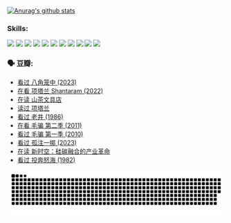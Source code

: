 
[![Anurag's github stats](https://github-readme-stats.vercel.app/api?username=w940853815)](https://github.com/anuraghazra/github-readme-stats)

### Skills:

<code><img height="32" src="https://cdn.jsdelivr.net/npm/simple-icons@v5/icons/python.svg"></code>
<code><img height="32" src="https://cdn.jsdelivr.net/npm/simple-icons@v5/icons/javascript.svg"></code>
<code><img height="32" src="https://cdn.jsdelivr.net/npm/simple-icons@v5/icons/django.svg"></code>
<code><img height="32" src="https://cdn.jsdelivr.net/npm/simple-icons@v5/icons/flask.svg"></code>
<code><img height="32" src="https://cdn.jsdelivr.net/npm/simple-icons@v5/icons/vuetify.svg"></code>
<code><img height="32" src="https://cdn.jsdelivr.net/npm/simple-icons@v5/icons/git.svg"></code>
<code><img height="32" src="https://cdn.jsdelivr.net/npm/simple-icons@v5/icons/docker.svg"></code>
<code><img height="32" src="https://cdn.jsdelivr.net/npm/simple-icons@v5/icons/postgresql.svg"></code>
<code><img height="32" src="https://cdn.jsdelivr.net/npm/simple-icons@v5/icons/elasticsearch.svg"></code>
<code><img height="32" src="https://cdn.jsdelivr.net/npm/simple-icons@v5/icons/macos.svg"></code>
<code><img height="32" src="https://cdn.jsdelivr.net/npm/simple-icons@v5/icons/linux.svg"></code>

### 🗣 豆瓣:

<!-- DOUBAN-ACTIVITIES:START -->
- [看过 八角笼中‎ (2023)](https://www.douban.com/people/136069238/status/4367541707/?_i=94348461)
- [在看 项塔兰 Shantaram‎ (2022)](https://www.douban.com/people/136069238/status/4365497032/?_i=94348461)
- [在读 山茶文具店](https://www.douban.com/people/136069238/status/4364620725/?_i=94348461)
- [读过 项塔兰](https://www.douban.com/people/136069238/status/4364620288/?_i=94348461)
- [看过 老井‎ (1986)](https://www.douban.com/people/136069238/status/4362366672/?_i=94348461)
- [在看 毛骗 第二季‎ (2011)](https://www.douban.com/people/136069238/status/4355752869/?_i=94348461)
- [看过 毛骗 第一季‎ (2010)](https://www.douban.com/people/136069238/status/4355752667/?_i=94348461)
- [看过 孤注一掷‎ (2023)](https://www.douban.com/people/136069238/status/4354774568/?_i=94348461)
- [在读 新时空：硅碳融合的产业革命](https://www.douban.com/people/136069238/status/4348545149/?_i=94348461)
- [看过 投奔怒海‎ (1982)](https://www.douban.com/people/136069238/status/4336696255/?_i=94348461)
<!-- DOUBAN-ACTIVITIES:END -->


![Snake animation](https://raw.githubusercontent.com/w940853815/w940853815/output/github-contribution-grid-snake.svg)

<!--
**w940853815/w940853815** is a ✨ _special_ ✨ repository because its `README.md` (this file) appears on your GitHub profile.

Here are some ideas to get you started:

- 🔭 I’m currently working on ...
- 🌱 I’m currently learning ...
- 👯 I’m looking to collaborate on ...
- 🤔 I’m looking for help with ...
- 💬 Ask me about ...
- 📫 How to reach me: ...
- 😄 Pronouns: ...
- ⚡ Fun fact: ...
-->
